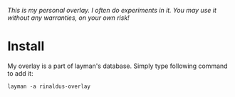 *This is my personal overlay. I often do experiments in it. You may use it without any warranties, on your own risk!*

# Install

My overlay is a part of layman's database. Simply type following command to add it:
```
layman -a rinaldus-overlay
```
